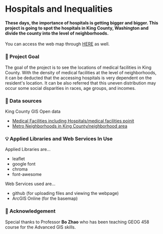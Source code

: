 # Hospitals and Inequalities
#### These days, the importance of hospitals is getting bigger and bigger. This project is going to spot the hospitals in King County, Washington and divide the county into the level of neighborhoods.

You can access the web map through <a href="https://hmstella.github.io/inequalities_of_hospitals">HERE</a> as well.

### :mega: Project Goal
The goal of the project is to see the locations of medical facilities in King County. With the density of medical facilities at the level of neighborhoods, it can be deducted that the accessing hospitals is very dependent on the resident's location. It can be also referred that this uneven distribution may occur some social disparities in races, age groups, and incomes.

### :mag_right: Data sources
King County GIS Open data
- <a href="https://gis-kingcounty.opendata.arcgis.com/datasets/medical-facilities-including-hospitals-medical-facilities-point/data?orderBy=CODE&orderByAsc=false&page=10">Medical Facilities including Hospitals/medical facilities poinit</a>
- <a href="https://gis-kingcounty.opendata.arcgis.com/datasets/metro-neighborhoods-in-king-county-neighborhood-area/data?geometry=-122.326%2C47.383%2C-122.313%2C47.385">Metro Neighborhoods in King County/neighborhood area</a>

### :bulb: Applied Libraries and Web Services In Use
Applied Libraries are...
- leaflet
- google font
- chroma
- font-awesome

Web Services used are...
- github (for uploading files and viewing the webpage)
- ArcGIS Online (for the basemap)

### :clap: Acknowledgement
Special thanks to Professor **Bo Zhao** who has been teaching GEOG 458 course for the Advanced GIS skills.
